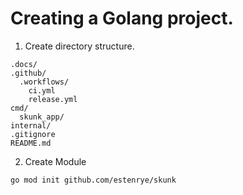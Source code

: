 # Creating a Golang project.

1. Create directory structure.

```text
.docs/
.github/
  .workflows/
    ci.yml
    release.yml
cmd/
  skunk_app/
internal/
.gitignore
README.md
```

2. Create Module

```bash
go mod init github.com/estenrye/skunk
```
